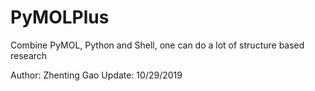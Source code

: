 # PyMOLPlus
Combine PyMOL, Python and Shell, one can do a lot of structure based research

Author: Zhenting Gao
Update: 10/29/2019
